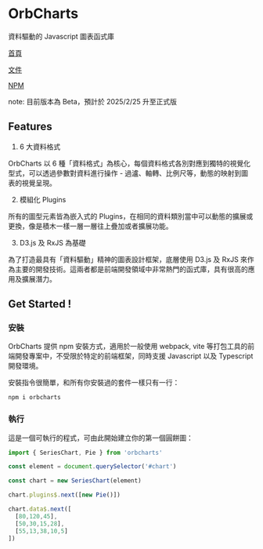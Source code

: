 # OrbCharts

資料驅動的 Javascript 圖表函式庫

[首頁](https://orbcharts.blueplanet.com.tw)

[文件](https://orbcharts.blueplanet.com.tw/docs/guide/index.html)

[NPM](https://www.npmjs.com/package/orbcharts)

note: 目前版本為 Beta，預計於 2025/2/25 升至正式版

## Features

1. 6 大資料格式

OrbCharts 以 6 種「資料格式」為核心，每個資料格式各別對應到獨特的視覺化型式，可以透過參數對資料進行操作 - 過瀘、軸轉、比例尺等，動態的映射到圖表的視覺呈現。

2. 模組化 Plugins

所有的圖型元素皆為嵌入式的 Plugins，在相同的資料類別當中可以動態的擴展或更換，像是積木一樣一層一層往上疊加或者擴展功能。

3. D3.js 及 RxJS 為基礎

為了打造最具有「資料驅動」精神的圖表設計框架，底層使用 D3.js 及 RxJS 來作為主要的開發技術。這兩者都是前端開發領域中非常熱門的函式庫，具有很高的應用及擴展潛力。


## Get Started !

### 安裝

OrbCharts 提供 npm 安裝方式，適用於一般使用 webpack, vite 等打包工具的前端開發專案中，不受限於特定的前端框架，同時支援 Javascript 以及 Typescript 開發環境。

安裝指令很簡單，和所有你安裝過的套件一樣只有一行：

```sh
npm i orbcharts
```

### 執行

這是一個可執行的程式，可由此開始建立你的第一個圓餅圖：

```js
import { SeriesChart, Pie } from 'orbcharts'

const element = document.querySelector('#chart')

const chart = new SeriesChart(element)

chart.plugins$.next([new Pie()])

chart.data$.next([
  [80,120,45],
  [50,30,15,28],
  [55,13,38,10,5]
])

```


